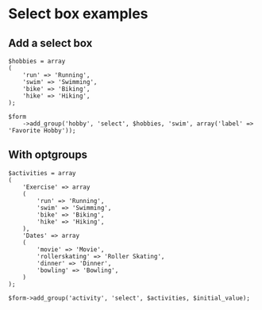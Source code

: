 # Select box examples

## Add a select box

	$hobbies = array
	(
		'run' => 'Running',
		'swim' => 'Swimming',
		'bike' => 'Biking',
		'hike' => 'Hiking',
	);

	$form
		->add_group('hobby', 'select', $hobbies, 'swim', array('label' => 'Favorite Hobby'));
		
## With optgroups

	$activities = array
	(
		'Exercise' => array
		(
			'run' => 'Running',
			'swim' => 'Swimming',
			'bike' => 'Biking',
			'hike' => 'Hiking',
		),
		'Dates' => array
		(
			'movie' => 'Movie',
			'rollerskating' => 'Roller Skating',
			'dinner' => 'Dinner',
			'bowling' => 'Bowling',
		)
	);
	
	$form->add_group('activity', 'select', $activities, $initial_value);